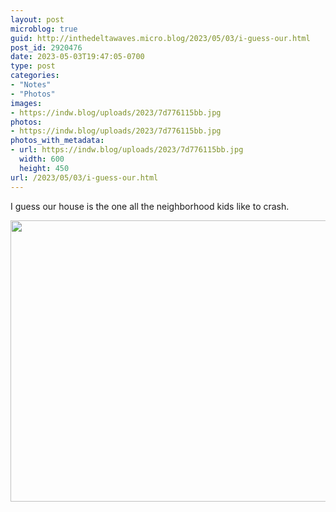 ```yaml
---
layout: post
microblog: true
guid: http://inthedeltawaves.micro.blog/2023/05/03/i-guess-our.html
post_id: 2920476
date: 2023-05-03T19:47:05-0700
type: post
categories:
- "Notes"
- "Photos"
images:
- https://indw.blog/uploads/2023/7d776115bb.jpg
photos:
- https://indw.blog/uploads/2023/7d776115bb.jpg
photos_with_metadata:
- url: https://indw.blog/uploads/2023/7d776115bb.jpg
  width: 600
  height: 450
url: /2023/05/03/i-guess-our.html
---
```

I guess our house is the one all the neighborhood kids like to crash.

<img src="uploads/2023/7d776115bb.jpg" width="600" height="450" alt="">
